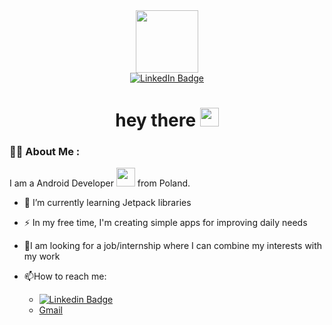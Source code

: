 
<div id="header" align="center">
  <img src="https://media.giphy.com/media/qgQUggAC3Pfv687qPC/giphy.gif" width="100"/>
</div>

<div id="badges" align="center">
  <a href="https://www.linkedin.com/in/daves9809/">
    <img src="https://img.shields.io/badge/LinkedIn-blue?style=for-the-badge&logo=linkedin&logoColor=white" alt="LinkedIn Badge"/>
  </a>
  

  
</div>

<div align="center">
<img src="https://komarev.com/ghpvc/?username=Daves9809&style=flat-square&color=blue" alt=""/>
  
  <h1>
  hey there
  <img src="https://media.giphy.com/media/hvRJCLFzcasrR4ia7z/giphy.gif" width="30px"/>
</h1>
</div>


### :man_technologist: About Me :
I am a Android Developer <img src="https://media.giphy.com/media/WUlplcMpOCEmTGBtBW/giphy.gif" width="30"> from Poland.

- :seedling: I’m currently learning Jetpack libraries 

- :zap: In my free time, I'm creating simple apps for improving daily needs

- :telescope:I am looking for a job/internship where I can combine my interests with my work

- :mailbox:How to reach me: 
    * [![Linkedin Badge](https://img.shields.io/badge/-Daves9809-blue?style=flat&logo=Linkedin&logoColor=white)](https://www.linkedin.com/in/daves9809/)
    * [Gmail](gmail.com)

